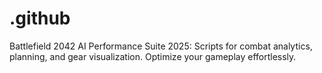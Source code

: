 # .github
Battlefield 2042 AI Performance Suite 2025: Scripts for combat analytics, planning, and gear visualization. Optimize your gameplay effortlessly.
